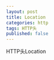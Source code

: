 ```yaml
---
layout: post
title: Location
categories: http
tags: HTTP头
published: false
---
```


HTTP头Location